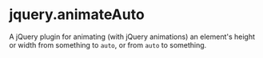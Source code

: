 jquery.animateAuto
========================

A jQuery plugin for animating (with jQuery animations) an element's height or width from something to `auto`, or from `auto` to something.
